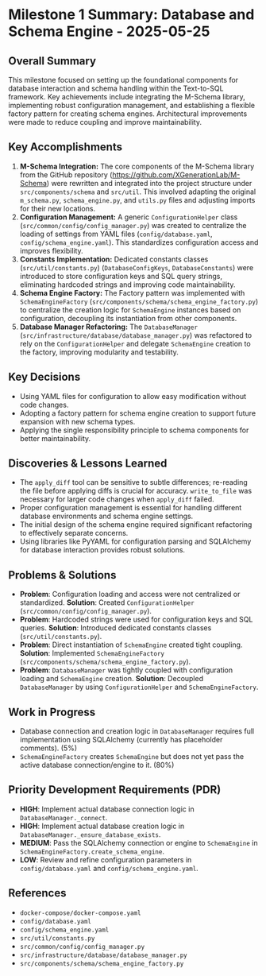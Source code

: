 # Milestone 1 Summary: Database and Schema Engine - 2025-05-25

## Overall Summary

This milestone focused on setting up the foundational components for database interaction and schema handling within the Text-to-SQL framework. Key achievements include integrating the M-Schema library, implementing robust configuration management, and establishing a flexible factory pattern for creating schema engines. Architectural improvements were made to reduce coupling and improve maintainability.

## Key Accomplishments

1.  **M-Schema Integration:** The core components of the M-Schema library from the GitHub repository (https://github.com/XGenerationLab/M-Schema) were rewritten and integrated into the project structure under `src/components/schema` and `src/util`. This involved adapting the original `m_schema.py`, `schema_engine.py`, and `utils.py` files and adjusting imports for their new locations.
2.  **Configuration Management:** A generic `ConfigurationHelper` class (`src/common/config/config_manager.py`) was created to centralize the loading of settings from YAML files (`config/database.yaml`, `config/schema_engine.yaml`). This standardizes configuration access and improves flexibility.
3.  **Constants Implementation:** Dedicated constants classes (`src/util/constants.py`) (`DatabaseConfigKeys`, `DatabaseConstants`) were introduced to store configuration keys and SQL query strings, eliminating hardcoded strings and improving code maintainability.
4.  **Schema Engine Factory:** The Factory pattern was implemented with `SchemaEngineFactory` (`src/components/schema/schema_engine_factory.py`) to centralize the creation logic for `SchemaEngine` instances based on configuration, decoupling its instantiation from other components.
5.  **Database Manager Refactoring:** The `DatabaseManager` (`src/infrastructure/database/database_manager.py`) was refactored to rely on the `ConfigurationHelper` and delegate `SchemaEngine` creation to the factory, improving modularity and testability.

## Key Decisions

-   Using YAML files for configuration to allow easy modification without code changes.
-   Adopting a factory pattern for schema engine creation to support future expansion with new schema types.
-   Applying the single responsibility principle to schema components for better maintainability.

## Discoveries & Lessons Learned

-   The `apply_diff` tool can be sensitive to subtle differences; re-reading the file before applying diffs is crucial for accuracy. `write_to_file` was necessary for larger code changes when `apply_diff` failed.
-   Proper configuration management is essential for handling different database environments and schema engine settings.
-   The initial design of the schema engine required significant refactoring to effectively separate concerns.
-   Using libraries like PyYAML for configuration parsing and SQLAlchemy for database interaction provides robust solutions.

## Problems & Solutions

-   **Problem**: Configuration loading and access were not centralized or standardized.
    **Solution**: Created `ConfigurationHelper` (`src/common/config/config_manager.py`).
-   **Problem**: Hardcoded strings were used for configuration keys and SQL queries.
    **Solution**: Introduced dedicated constants classes (`src/util/constants.py`).
-   **Problem**: Direct instantiation of `SchemaEngine` created tight coupling.
    **Solution**: Implemented `SchemaEngineFactory` (`src/components/schema/schema_engine_factory.py`).
-   **Problem**: `DatabaseManager` was tightly coupled with configuration loading and `SchemaEngine` creation.
    **Solution**: Decoupled `DatabaseManager` by using `ConfigurationHelper` and `SchemaEngineFactory`.

## Work in Progress

-   Database connection and creation logic in `DatabaseManager` requires full implementation using SQLAlchemy (currently has placeholder comments). (5%)
-   `SchemaEngineFactory` creates `SchemaEngine` but does not yet pass the active database connection/engine to it. (80%)

## Priority Development Requirements (PDR)

-   **HIGH**: Implement actual database connection logic in `DatabaseManager._connect`.
-   **HIGH**: Implement actual database creation logic in `DatabaseManager._ensure_database_exists`.
-   **MEDIUM**: Pass the SQLAlchemy connection or engine to `SchemaEngine` in `SchemaEngineFactory.create_schema_engine`.
-   **LOW**: Review and refine configuration parameters in `config/database.yaml` and `config/schema_engine.yaml`.

## References

-   `docker-compose/docker-compose.yaml`
-   `config/database.yaml`
-   `config/schema_engine.yaml`
-   `src/util/constants.py`
-   `src/common/config/config_manager.py`
-   `src/infrastructure/database/database_manager.py`
-   `src/components/schema/schema_engine_factory.py`
